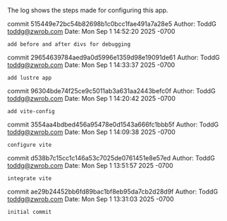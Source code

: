 The log shows the steps made for configuring this app.


commit 515449e72bc54b82698b1c0bcc1fae491a7a28e5
Author: ToddG <toddg@zwrob.com>
Date:   Mon Sep 1 14:52:20 2025 -0700

    add before and after divs for debugging

commit 29654639784aed9a0d5996e1359d98e19091de61
Author: ToddG <toddg@zwrob.com>
Date:   Mon Sep 1 14:33:37 2025 -0700

    add lustre app

commit 96304bde74f25ce9c5011ab3a631aa2443befc0f
Author: ToddG <toddg@zwrob.com>
Date:   Mon Sep 1 14:20:42 2025 -0700

    add vite-config

commit 3554aa4bdbed456a95478e0d1543a666fc1bbb5f
Author: ToddG <toddg@zwrob.com>
Date:   Mon Sep 1 14:09:38 2025 -0700

    configure vite

commit d538b7c15cc1c146a53c7025de0761451e8e57ed
Author: ToddG <toddg@zwrob.com>
Date:   Mon Sep 1 13:51:57 2025 -0700

    integrate vite

commit ae29b24452bb6fd89bac1bf8eb95da7cb2d28d9f
Author: ToddG <toddg@zwrob.com>
Date:   Mon Sep 1 13:31:03 2025 -0700

    initial commit
